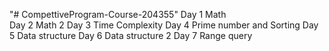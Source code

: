 "# CompettiveProgram-Course-204355" 
Day 1 Math <br>
Day 2 Math 2
Day 3 Time Complexity
Day 4 Prime number and Sorting
Day 5 Data structure
Day 6 Data structure 2
Day 7 Range query
